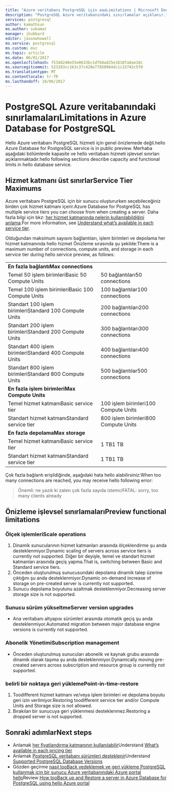 ```yaml
---
title: "Azure veritabanı PostgreSQL için aaaLimitations | Microsoft Docs"
description: "PostgreSQL Azure veritabanındaki sınırlamalar açıklanır."
services: postgresql
author: kamathsun
ms.author: sukamat
manager: jhubbard
editor: jasonwhowell
ms.service: postgresql
ms.custom: mvc
ms.topic: article
ms.date: 06/01/2017
ms.openlocfilehash: f53dd240e55e0633bc1dfb8ad25e1818fa8ae18c
ms.sourcegitcommit: 523283cc1b3c37c428e77850964dc1c33742c5f0
ms.translationtype: MT
ms.contentlocale: tr-TR
ms.lasthandoff: 10/06/2017
---
```

# <a name="limitations-in-azure-database-for-postgresql"></a><span data-ttu-id="77bf2-103">PostgreSQL Azure veritabanındaki sınırlamaları</span><span class="sxs-lookup"><span data-stu-id="77bf2-103">Limitations in Azure Database for PostgreSQL</span></span>
<span data-ttu-id="77bf2-104">Hello Azure veritabanı PostgreSQL hizmeti için genel önizlemede değil.</span><span class="sxs-lookup"><span data-stu-id="77bf2-104">hello Azure Database for PostgreSQL service is in public preview.</span></span> <span data-ttu-id="77bf2-105">Merhaba aşağıdaki bölümlerde kapasite ve hello veritabanı hizmeti işlevsel sınırları açıklanmaktadır.</span><span class="sxs-lookup"><span data-stu-id="77bf2-105">hello following sections describe capacity and functional limits in hello database service.</span></span>

## <a name="service-tier-maximums"></a><span data-ttu-id="77bf2-106">Hizmet katmanı üst sınırlar</span><span class="sxs-lookup"><span data-stu-id="77bf2-106">Service Tier Maximums</span></span>
<span data-ttu-id="77bf2-107">Azure veritabanı PostgreSQL için bir sunucu oluştururken seçebileceğiniz birden çok hizmet katmanı içerir.</span><span class="sxs-lookup"><span data-stu-id="77bf2-107">Azure Database for PostgreSQL has multiple service tiers you can choose from when creating a server.</span></span> <span data-ttu-id="77bf2-108">Daha fazla bilgi için bkz: [her hizmet katmanında nelerin kullanılabildiğini anlama](concepts-service-tiers.md).</span><span class="sxs-lookup"><span data-stu-id="77bf2-108">For more information, see [Understand what’s available in each service tier](concepts-service-tiers.md).</span></span>  

<span data-ttu-id="77bf2-109">Olduğundan maksimum sayısını bağlantıları, işlem birimleri ve depolama her hizmet katmanında hello hizmet Önizleme sırasında şu şekilde:</span><span class="sxs-lookup"><span data-stu-id="77bf2-109">There is a maximum number of connections, compute units, and storage in each service tier during hello service preview, as follows:</span></span> 

|                            |                   |
| :------------------------- | :---------------- |
| <span data-ttu-id="77bf2-110">**En fazla bağlantı**</span><span class="sxs-lookup"><span data-stu-id="77bf2-110">**Max connections**</span></span>        |                   |
| <span data-ttu-id="77bf2-111">Temel 50 işlem birimleri</span><span class="sxs-lookup"><span data-stu-id="77bf2-111">Basic 50 Compute Units</span></span>     | <span data-ttu-id="77bf2-112">50 bağlantıları</span><span class="sxs-lookup"><span data-stu-id="77bf2-112">50 connections</span></span>    |
| <span data-ttu-id="77bf2-113">Temel 100 işlem birimleri</span><span class="sxs-lookup"><span data-stu-id="77bf2-113">Basic 100 Compute Units</span></span>    | <span data-ttu-id="77bf2-114">100 bağlantılar</span><span class="sxs-lookup"><span data-stu-id="77bf2-114">100 connections</span></span>   |
| <span data-ttu-id="77bf2-115">Standart 100 işlem birimleri</span><span class="sxs-lookup"><span data-stu-id="77bf2-115">Standard 100 Compute Units</span></span> | <span data-ttu-id="77bf2-116">200 bağlantıları</span><span class="sxs-lookup"><span data-stu-id="77bf2-116">200 connections</span></span>   |
| <span data-ttu-id="77bf2-117">Standart 200 işlem birimleri</span><span class="sxs-lookup"><span data-stu-id="77bf2-117">Standard 200 Compute Units</span></span> | <span data-ttu-id="77bf2-118">300 bağlantıları</span><span class="sxs-lookup"><span data-stu-id="77bf2-118">300 connections</span></span>   |
| <span data-ttu-id="77bf2-119">Standart 400 işlem birimleri</span><span class="sxs-lookup"><span data-stu-id="77bf2-119">Standard 400 Compute Units</span></span> | <span data-ttu-id="77bf2-120">400 bağlantıları</span><span class="sxs-lookup"><span data-stu-id="77bf2-120">400 connections</span></span>   |
| <span data-ttu-id="77bf2-121">Standart 800 işlem birimleri</span><span class="sxs-lookup"><span data-stu-id="77bf2-121">Standard 800 Compute Units</span></span> | <span data-ttu-id="77bf2-122">500 bağlantılar</span><span class="sxs-lookup"><span data-stu-id="77bf2-122">500 connections</span></span>   |
| <span data-ttu-id="77bf2-123">**En fazla işlem birimleri**</span><span class="sxs-lookup"><span data-stu-id="77bf2-123">**Max Compute Units**</span></span>      |                   |
| <span data-ttu-id="77bf2-124">Temel hizmet katmanı</span><span class="sxs-lookup"><span data-stu-id="77bf2-124">Basic service tier</span></span>         | <span data-ttu-id="77bf2-125">100 işlem birimleri</span><span class="sxs-lookup"><span data-stu-id="77bf2-125">100 Compute Units</span></span> |
| <span data-ttu-id="77bf2-126">Standart hizmet katmanı</span><span class="sxs-lookup"><span data-stu-id="77bf2-126">Standard service tier</span></span>      | <span data-ttu-id="77bf2-127">800 işlem birimleri</span><span class="sxs-lookup"><span data-stu-id="77bf2-127">800 Compute Units</span></span> |
| <span data-ttu-id="77bf2-128">**En fazla depolama**</span><span class="sxs-lookup"><span data-stu-id="77bf2-128">**Max storage**</span></span>            |                   |
| <span data-ttu-id="77bf2-129">Temel hizmet katmanı</span><span class="sxs-lookup"><span data-stu-id="77bf2-129">Basic service tier</span></span>         | <span data-ttu-id="77bf2-130">1 TB</span><span class="sxs-lookup"><span data-stu-id="77bf2-130">1 TB</span></span>              |
| <span data-ttu-id="77bf2-131">Standart hizmet katmanı</span><span class="sxs-lookup"><span data-stu-id="77bf2-131">Standard service tier</span></span>      | <span data-ttu-id="77bf2-132">1 TB</span><span class="sxs-lookup"><span data-stu-id="77bf2-132">1 TB</span></span>              |

<span data-ttu-id="77bf2-133">Çok fazla bağlantı erişildiğinde, aşağıdaki hata hello alabilirsiniz:</span><span class="sxs-lookup"><span data-stu-id="77bf2-133">When too many connections are reached, you may receive hello following error:</span></span>
> <span data-ttu-id="77bf2-134">Önemli: ne yazık ki zaten çok fazla sayıda istemci</span><span class="sxs-lookup"><span data-stu-id="77bf2-134">FATAL:  sorry, too many clients already</span></span>

## <a name="preview-functional-limitations"></a><span data-ttu-id="77bf2-135">Önizleme işlevsel sınırlamaları</span><span class="sxs-lookup"><span data-stu-id="77bf2-135">Preview functional limitations</span></span>
### <a name="scale-operations"></a><span data-ttu-id="77bf2-136">Ölçek işlemleri</span><span class="sxs-lookup"><span data-stu-id="77bf2-136">Scale operations</span></span>
1.  <span data-ttu-id="77bf2-137">Dinamik sunucularının hizmet katmanları arasında ölçeklendirme şu anda desteklenmiyor.</span><span class="sxs-lookup"><span data-stu-id="77bf2-137">Dynamic scaling of servers across service tiers is currently not supported.</span></span> <span data-ttu-id="77bf2-138">Diğer bir deyişle, temel ve standart hizmet katmanları arasında geçiş yapma.</span><span class="sxs-lookup"><span data-stu-id="77bf2-138">That is, switching between Basic and Standard service tiers.</span></span>
2.  <span data-ttu-id="77bf2-139">Önceden oluşturulmuş sunucusundaki depolama dinamik talep üzerine çıktığını şu anda desteklenmiyor.</span><span class="sxs-lookup"><span data-stu-id="77bf2-139">Dynamic on-demand increase of storage on pre-created server is currently not supported.</span></span>
3.  <span data-ttu-id="77bf2-140">Sunucu depolama boyutunu azaltmak desteklenmiyor.</span><span class="sxs-lookup"><span data-stu-id="77bf2-140">Decreasing server storage size is not supported.</span></span>

### <a name="server-version-upgrades"></a><span data-ttu-id="77bf2-141">Sunucu sürüm yükseltme</span><span class="sxs-lookup"><span data-stu-id="77bf2-141">Server version upgrades</span></span>
- <span data-ttu-id="77bf2-142">Ana veritabanı altyapısı sürümleri arasında otomatik geçiş şu anda desteklenmiyor.</span><span class="sxs-lookup"><span data-stu-id="77bf2-142">Automated migration between major database engine versions is currently not supported.</span></span>

### <a name="subscription-management"></a><span data-ttu-id="77bf2-143">Abonelik Yönetimi</span><span class="sxs-lookup"><span data-stu-id="77bf2-143">Subscription management</span></span>
- <span data-ttu-id="77bf2-144">Önceden oluşturulmuş sunucuları abonelik ve kaynak grubu arasında dinamik olarak taşıma şu anda desteklenmiyor.</span><span class="sxs-lookup"><span data-stu-id="77bf2-144">Dynamically moving pre-created servers across subscription and resource group is currently not supported.</span></span>

### <a name="point-in-time-restore"></a><span data-ttu-id="77bf2-145">belirli bir noktaya geri yükleme</span><span class="sxs-lookup"><span data-stu-id="77bf2-145">Point-in-time-restore</span></span>
1.  <span data-ttu-id="77bf2-146">Toodifferent hizmet katmanı ve/veya işlem birimleri ve depolama boyutu geri izin verilmiyor.</span><span class="sxs-lookup"><span data-stu-id="77bf2-146">Restoring toodifferent service tier and/or Compute Units and Storage size is not allowed.</span></span>
2.  <span data-ttu-id="77bf2-147">Bırakılan bir sunucuya geri yüklenmesi desteklenmez.</span><span class="sxs-lookup"><span data-stu-id="77bf2-147">Restoring a dropped server is not supported.</span></span>

## <a name="next-steps"></a><span data-ttu-id="77bf2-148">Sonraki adımlar</span><span class="sxs-lookup"><span data-stu-id="77bf2-148">Next steps</span></span>
- <span data-ttu-id="77bf2-149">Anlamak [her fiyatlandırma katmanının kullanılabilir](concepts-service-tiers.md)</span><span class="sxs-lookup"><span data-stu-id="77bf2-149">Understand [What’s available in each pricing tier](concepts-service-tiers.md)</span></span>
- <span data-ttu-id="77bf2-150">Anlamak [PostgreSQL veritabanı sürümleri desteklenir](concepts-supported-versions.md)</span><span class="sxs-lookup"><span data-stu-id="77bf2-150">Understand [Supported PostgreSQL Database Versions](concepts-supported-versions.md)</span></span>
- <span data-ttu-id="77bf2-151">Gözden geçirme [nasıl tooBack yedeklemek ve geri yükleme PostgreSQL kullanmak için bir sunucu Azure veritabanındaki Azure portal hello](howto-restore-server-portal.md)</span><span class="sxs-lookup"><span data-stu-id="77bf2-151">Review [How tooBack up and Restore a server in Azure Database for PostgreSQL using hello Azure portal](howto-restore-server-portal.md)</span></span>
